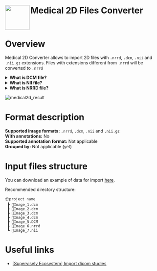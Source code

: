 <h1 align="left" style="border-bottom: 0"> <img align="left" src="https://github.com/supervisely-ecosystem/import-wizard-docs/assets/48913536/99998ee5-b20c-4104-82af-9a787e863a3b" width="80"> Medical 2D Files Converter </h1>

<br>

# Overview

Medical 2D Converter allows to import 2D files with `.nrrd`, `.dcm`, `.nii` and `.nii.gz` extensions. Files with extensions different from `.nrrd` will be converted to `.nrrd`

<details>
<summary><b>What is DCM file?</b></summary>

 <br>

`DCM` file is an image following Digital Imaging and Communications in Medicine (DICOM) format. Format is used to store various medical images like CT scans, MRIs, PET, ultrasound, etc.

Uses `.dcm` and `.DICOM` extensions

</details>

<details>
<summary><b>What is NII file?</b></summary>

 <br>

`NII` format is commonly used to store magnetic resonance imaging (MRI) data.

Uses `.nii` and `.nii.gz` extensions.

</details>

<details>
<summary><b>What is NRRD file?</b></summary>

 <br>

`NRRD` file is a medical imaging format. It is used to store 2D and 3D images along with metadata. It is commonly used in medical imaging.

Uses `.nrrd` extension.

</details>

![medical2d_result]()

# Format description

**Supported image formats:** `.nrrd`, `.dcm`, `.nii` and `.nii.gz`<br>
**With annotations:** No<br>
**Supported annotation format:** Not applicable<br>
**Grouped by:** Not applicable (yet)<br>

# Input files structure

You can download an example of data for import [here](https://github.com/supervisely-ecosystem/import-wizard-docs/files/14934438/sample_medical2d.zip).<br>

Recommended directory structure:

```text
📦project name
 ┣ 📜Image_1.dcm
 ┣ 📜Image_2.dcm
 ┣ 📜Image_3.dcm
 ┣ 📜Image_4.dcm
 ┣ 📜Image_5.DCM
 ┣ 📜Image_6.nrrd
 ┗ 📜Image_7.nii
```

# Useful links
- [[Supervisely Ecosystem] Import dicom studies](https://ecosystem.supervisely.com/apps/import-dicom-studies)
